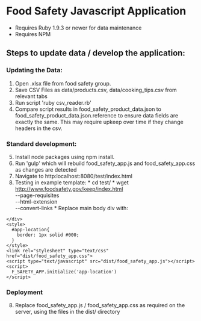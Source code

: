 # Food Safety Javascript Application

  * Requires Ruby 1.9.3 or newer for data maintenance
  * Requires NPM

## Steps to update data / develop the application:

###  Updating the Data: 
  1. Open .xlsx file from food safety group.
  2. Save CSV Files as data/products.csv, data/cooking_tips.csv from relevant tabs
  3. Run script 'ruby csv_reader.rb'
  4. Compare script results in food_safety_product_data.json to food_safety_product_data.json.reference
   to ensure data fields are exactly the same.  This may require upkeep over time if they change headers in the csv.

### Standard development:
  5. Install node packages using npm install.
  6. Run 'gulp' which will rebuild food_safety_app.js and food_safety_app.css as changes are detected
  7. Navigate to http:localhost:8080/test/index.html
  8. Testing in example template:
    * cd test/
    * wget http://www.foodsafety.gov/keep/index.html \
       --page-requisites \
       --html-extension \
       --convert-links
    * Replace main body div with:
    <div id="app-location">

    </div>
    <style>
      #app-location{
        border: 1px solid #000;
      }
    </style>
    <link rel="stylesheet" type="text/css" href="dist/food_safety_app.css">
    <script type="text/javascript" src="dist/food_safety_app.js"></script> 
    <script>
      F_SAFETY_APP.initialize('app-location')
    </script>

### Deployment
  8. Replace food_safety_app.js / food_safety_app.css as required on the server, using the files in the dist/ directory